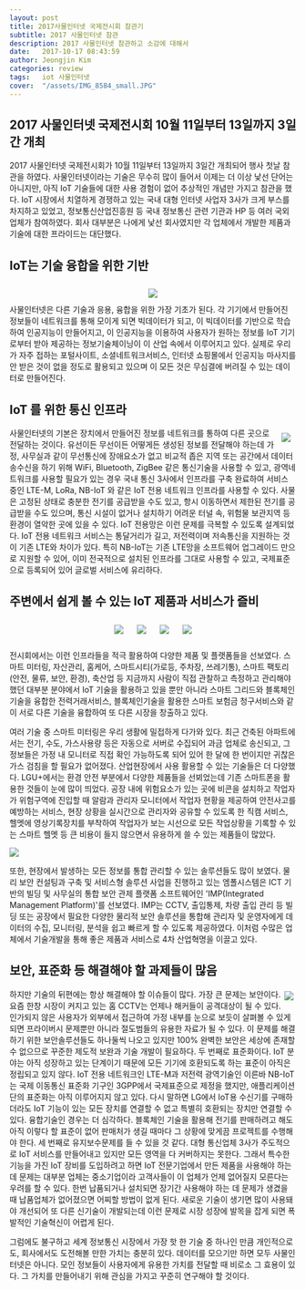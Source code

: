```yaml
---
layout: post
title: 2017사물인터넷 국제전시회 참관기
subtitle: 2017 사물인터넷 참관
description: 2017 사물인터넷 참관하고 소감에 대해서
date:   2017-10-17 08:43:59
author: Jeongjin Kim
categories: review
tags:	iot 사물인터넷
cover:  "/assets/IMG_8584_small.JPG"
---
```


## 2017 사물인터넷 국제전시회 10월 11일부터 13일까지 3일간 개최
2017 사물인터넷 국제전시회가 10월 11일부터 13일까지 3일간 개최되어 행사 첫날 참관을 하였다. 사물인터넷이라는 기술은 무수히 많이 들어서 이제는 더 이상 낯선 단어는 아니지만, 아직 IoT 기술들에 대한 사용 경험이 없어 추상적인 개념만 가지고 참관을 했다. IoT 시장에서 치열하게 경쟁하고 있는 국내 대형 인터넷 사업자 3사가 크게 부스를 차지하고 있었고, 정보통신산업진흥원 등 국내 정보통신 관련 기관과 HP 등 여러 국외 업체가 참여하였다. 회사 대부분은 나에게 낯선 회사였지만 각 업체에서 개발한 제품과 기술에 대한 프라이드는 대단했다.


## IoT는 기술 융합을 위한 기반
<center><img style="float: center;margin: 10px" src="/assets/iot/IMG_8596_resized.JPG">
</center>
 사물인터넷은 다른 기술과 응용, 융합을 위한 가장 기초가 된다. 각 기기에서 만들어진 정보들이 네트워크를 통해 모이게 되면 빅데이터가 되고, 이 빅데이터를 기반으로 학습하여 인공지능이 만들어지고, 이 인공지능을 이용하여 사용자가 원하는 정보를 IoT 기기로부터 받아 제공하는 정보기술체이닝이 이 산업 속에서 이루어지고 있다. 실제로 우리가 자주 접하는 포털사이트, 소셜네트워크서비스, 인터넷 쇼핑몰에서 인공지능 마사지를 안 받은 것이 없을 정도로 활용되고 있으며 이 모든 것은 무심결에 버려질 수 있는 데이터로 만들어진다.


## IoT 를 위한 통신 인프라
<img style="float: right;margin: 10px" src="/assets/iot/IMG_8618_resized.JPG">

 사물인터넷의 기본은 장치에서 만들어진 정보를 네트워크를 통하여 다른 곳으로 전달하는 것이다. 유선이든 무선이든 어떻게든 생성된 정보를 전달해야 하는데 가정, 사무실과 같이 무선통신에 장애요소가 없고 비교적 좁은 지역 또는 공간에서 데이터 송수신을 하기 위해 WiFi, Bluetooth, ZigBee 같은 통신기술을 사용할 수 있고, 광역네트워크를 사용할 필요가 있는 경우 국내 통신 3사에서 인프라를 구축 완료하여 서비스 중인 LTE-M, LoRa, NB-IoT 와 같은 IoT 전용 네트워크 인프라를 사용할 수 있다. 사물은 고정된 상태로 충분한 전기를 공급받을 수도 있고, 항시 이동하면서 제한된 전기를 공급받을 수도 있으며, 통신 시설이 없거나 설치하기 어려운 터널 속, 위험물 보관지역 등 환경이 열악한 곳에 있을 수 있다. IoT 전용망은 이런 문제를 극복할 수 있도록 설계되었다. IoT 전용 네트워크 서비스는 통달거리가 길고, 저전력이며 저속통신을 지원하는 것이 기존 LTE와 차이가 있다. 특히 NB-IoT는 기존 LTE망을 소프트웨어 업그레이드 만으로 지원할 수 있어, 이미 전국적으로 설치된 인프라를 그대로 사용할 수 있고, 국제표준으로 등록되어 있어 글로벌 서비스에 유리하다.

## 주변에서 쉽게 볼 수 있는 IoT 제품과 서비스가 즐비
<center>
<img style="margin: 10px" src="/assets/iot/IMG_8587_resized.JPG">
<img style="margin: 10px" src="/assets/iot/IMG_8600_resized.JPG">
<img style="margin: 10px" src="/assets/iot/IMG_8630_resize.JPG">
<img style="margin: 10px" src="/assets/iot/IMG_8614_resized.JPG">
</center>

 전시회에서는 이런 인프라들을 적극 활용하여 다양한 제품 및 플랫폼들을 선보였다. 스마트 미터링, 자산관리, 홈케어, 스마트시티(가로등, 주차장, 쓰레기통), 스마트 팩토리(안전, 물류, 보안, 환경), 축산업 등 지금까지 사람이 직접 관찰하고 측정하고 관리해야 했던 대부분 분야에서 IoT 기술을 활용하고 있을 뿐만 아니라 스마트 그리드와 블록체인기술을 융합한 전력거래서비스, 블록체인기술을 활용한 스마트 보험금 청구서비스와 같이 서로 다른 기술을 융합하여 또 다른 시장을 창출하고 있다.


 여러 기술 중 스마트 미터링은 우리 생활에 밀접하게 다가와 있다. 최근 건축된 아파트에서는 전기, 수도, 가스사용량 등은 자동으로 서버로 수집되어 과금 업체로 송신되고, 그 정보들은 가정 내 모니터로 직접 확인 가능하도록 되어 있어 한 달에 한 번이지만 귀찮은 가스 검침을 할 필요가 없어졌다. 산업현장에서 사용 활용할 수 있는 기술들은 더 다양했다. LGU+에서는 환경 안전 부분에서 다양한 제품들을 선뵈었는데 기존 스마트폰을 활용한 것들이 눈에 많이 띄었다. 공장 내에 위험요소가 있는 곳에 비콘을 설치하고 작업자가 위험구역에 진입할 때 알람과 관리자 모니터에서 작업자 현황을 제공하여 안전사고를 예방하는 서비스, 현장 상황을 실시간으로 관리자와 공유할 수 있도록 한 직캠 서비스, 헬멧에 영상기록장치를 부착하여 작업자가 보는 시선으로 모든 작업상황을 기록할 수 있는 스마트 헬멧 등 큰 비용이 들지 않으면서 유용하게 쓸 수 있는 제품들이 많았다.

 ![](/assets/iot/IMG_8642_resized.jpg)

 또한, 현장에서 발생하는 모든 정보를 통합 관리할 수 있는 솔루션들도 많이 보였다. 물리 보안 컨설팅과 구축 및 서비스형 솔루션 사업을 진행하고 있는 엠폴시스템은 ICT 기반의 빌딩 및 사무실의 통합 보안 관제 플랫폼 소프트웨어인 'IMP(Integrated Management Platform)'를 선보였다. IMP는 CCTV, 출입통제, 차량 출입 관리 등 빌딩 또는 공장에서 필요한 다양한 물리적 보안 솔루션을 통합해 관리자 및 운영자에게 데이터의 수집, 모니터링, 분석을 쉽고 빠르게 할 수 있도록 제공하였다. 이처럼 수많은 업체에서 기술개발을 통해 좋은 제품과 서비스로 4차 산업혁명을 이끌고 있다.

## 보안, 표준화 등 해결해야 할 과제들이 많음


<img style="float: right;margin : 5px" src="/assets/iot/IMG_8595_resized.JPG">
 하지만 기술의 뒤편에는 항상 해결해야 할 이슈들이 많다. 가장 큰 문제는 보안이다. 요즘 한창 시장이 커지고 있는 홈 CCTV는 언제나 해커들이 공격대상이 될 수 있다. 인가되지 않은 사용자가 외부에서 접근하여 가정 내부를 눈으로 보듯이 살펴볼 수 있게 되면 프라이버시 문제뿐만 아니라 절도범들의 유용한 자료가 될 수 있다. 이 문제를 해결하기 위한 보안솔루션들도 하나둘씩 나오고 있지만 100% 완벽한 보안은 세상에 존재할 수 없으므로 꾸준한 제도적 보완과 기술 개발이 필요하다.
 두 번째로 표준화이다. IoT 분야는 아직 성장하고 있는 단계이기 때문에 모든 기기에 호환되도록 하는 표준이 아직은 정립되고 있지 않다. IoT 전용 네트워크인 LTE-M과 저전력 광역기술인 이른바 NB-IoT는 국제 이동통신 표준화 기구인 3GPP에서 국제표준으로 제정을 했지만, 애플리케이션 단의 표준화는 아직 이루어지지 않고 있다. 다시 말하면 LG에서 IoT용 수신기를 구매하더라도 IoT 기능이 있는 모든 장치를 연결할 수 없고 특별히 호환되는 장치만 연결할 수 있다. 융합기술인 경우는 더 심각하다. 블록체인 기술을 활용해 전기를 판매하려고 해도 아직 이렇다 할 표준이 없어 판매처가 생길 때마다 그 상황에 맞게끔 프로젝트를 수행해야 한다.
 세 번째로 유지보수문제를 들 수 있을 것 같다. 대형 통신업체 3사가 주도적으로 IoT 서비스를 만들어내고 있지만 모든 영역을 다 커버하지는 못한다. 그래서 특수한 기능을 가진 IoT 장비를 도입하려고 하면 IoT 전문기업에서 만든 제품을 사용해야 하는 데 문제는 대부분 업체는 중소기업이라 고객사들이 이 업체가 언제 없어질지 모른다는 우려를 할 수 있다. 한번 납품되거나 설치되면 장기간 사용해야 하는 데 문제가 생겼을 때 납품업체가 없어졌으면 어찌할 방법이 없게 된다. 새로운 기술이 생기면 많이 사용돼야 개선되어 또 다른 신기술이 개발되는데 이런 문제로 시장 성장에 발목을 잡게 되면 폭발적인 기술혁신이 어렵게 된다.


 그럼에도 불구하고 세계 정보통신 시장에서 가장 핫 한 기술 중 하나인 만큼 개인적으로도, 회사에서도 도전해볼 만한 가치는 충분히 있다. 데이터를 모으기만 하면 모두 사물인터넷은 아니다. 모인 정보들이 사용자에게 유용한 가치를 전달할 때 비로소 그 효용이 있다. 그 가치를 만들어내기 위해 관심을 가지고 꾸준히 연구해야 할 것이다.
